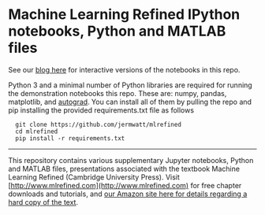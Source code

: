 # Machine Learning Refined IPython notebooks, Python and MATLAB files

See our [blog here](https://jermwatt.github.io/mlrefined/index.html) for interactive versions of the notebooks in this repo. 

Python 3 and a minimal number of Python libraries are required for running the demonstration notebooks this repo.  These are: numpy, pandas, matplotlib, and [autograd](https://github.com/HIPS/autograd).  You can install all of them by pulling the repo and pip installing the provided requirements.txt file as follows

      git clone https://github.com/jermwatt/mlrefined
      cd mlrefined
      pip install -r requirements.txt
        
- - -
This repository contains various supplementary Jupyter notebooks, Python and MATLAB files, presentations associated with the textbook Machine Learning Refined (Cambridge University Press). Visit [http://www.mlrefined.com](http://www.mlrefined.com) for free chapter downloads and tutorials, and [our Amazon site here for details regarding a hard copy of the text](https://www.amazon.com/Machine-Learning-Refined-Foundations-Applications/dp/1107123526/ref=sr_1_1?ie=UTF8&qid=1471025359&sr=8-1&keywords=machine+learning+refined).
